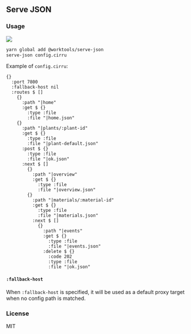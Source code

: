 
Serve JSON
----

### Usage

![](https://img.shields.io/npm/v/@jimengio/serve-json.svg?style=flat-square)

```bash
yarn global add @worktools/serve-json
serve-json config.cirru
```

Example of `config.cirru`:

```cirru
{}
  :port 7800
  :fallback-host nil
  :routes $ []
    {}
      :path "|home"
      :get $ {}
        :type :file
        :file "|home.json"
    {}
      :path "|plants/:plant-id"
      :get $ {}
        :type :file
        :file "|plant-default.json"
      :post $ {}
        :type :file
        :file "|ok.json"
      :next $ []
        {}
          :path "|overview"
          :get $ {}
            :type :file
            :file "|overview.json"
        {}
          :path "|materials/:material-id"
          :get $ {}
            :type :file
            :file "|materials.json"
          :next $ []
            {}
              :path "|events"
              :get $ {}
                :type :file
                :file "|events.json"
              :delete $ {}
                :code 202
                :type :file
                :file "|ok.json"
```

#### `:fallback-host`

When `:fallback-host` is specified, it will be used as a default proxy target when no config path is matched.

### License

MIT
